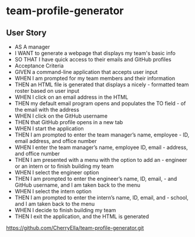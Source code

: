 # team-profile-generator

## User Story
- AS A manager
- I WANT to generate a webpage that displays my team's basic info
- SO THAT I have quick access to their emails and GitHub profiles
- Acceptance Criteria
- GIVEN a command-line application that accepts user input
- WHEN I am prompted for my team members and their information
- THEN an HTML file is generated that displays a nicely - formatted team roster based on user input
- WHEN I click on an email address in the HTML
- THEN my default email program opens and populates the TO field - of the email with the address
- WHEN I click on the GitHub username
- THEN that GitHub profile opens in a new tab
- WHEN I start the application
- THEN I am prompted to enter the team manager’s name, employee - ID, email address, and office number
- WHEN I enter the team manager’s name, employee ID, email - address, and office number
- THEN I am presented with a menu with the option to add an - engineer or an intern or to finish building my team
- WHEN I select the engineer option
- THEN I am prompted to enter the engineer’s name, ID, email, - and GitHub username, and I am taken back to the menu
- WHEN I select the intern option
- THEN I am prompted to enter the intern’s name, ID, email, and - school, and I am taken back to the menu
- WHEN I decide to finish building my team
- THEN I exit the application, and the HTML is generated

https://github.com/CherryElla/team-profile-generator.git

